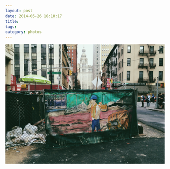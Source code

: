 ```yaml
---
layout: post
date: 2014-05-26 16:10:17
title: 
tags:
category: photos
---
```


![title](/assets/photoblog/construction-on-chambers.jpg)